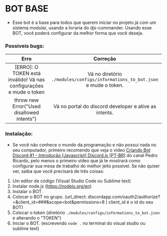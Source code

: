 # BOT BASE
- Esse bot é a base para todos que querem iniciar no projeto já com um sistema modular, usando a livraria do djs-commander. Usando esse BOT, você poderá configurar da melhor forma que você deseja.

### Possiveis bugs:
|                                   Erro                                      |              Correção                     
|                                  :---:                                      |                 :---:                       
| [ERRO]: O TOKEN está inválido! Vá nas configurações e mude o token          | Vá no diretório `./modules/configs/informations_to_bot.json` e mude o token.     
| throw new Error("Used disallowed intents")                                  | Vá no portal do discord developer e ative as intents.

### Instalação:
- Se você não conhece o mundo da programação e não possui nada no seu computador, primeiro recomendo que veja o vídeo [Criando Bot Discord #1 - Introdução [Javascript] Discord.js [PT-BR]](https://www.youtube.com/watch?v=KYnXhtyqQRQ&t) do canal Pedro Ricardo, pelo menos o primeiro vídeo que já te mostrará como configurar sua mesa de trabalho do melhor jeito possível. Se não quiser ver, saiba que você precisará de três coisas:
  
1. Um editor de código (Visual Studio Code ou Sublime text)
2. Instalar node.js (https://nodejs.org/en)
3. Instalar o BOT.
4. Colocar o BOT no grupo. (url_direct: discordapp.com/oauth2/authorize?=&client_id=###&scope=bot&permissions=8 | client_id é o id do seu BOT)
5. Colocar o token (diretório `./modules/configs/informations_to_bot.json` e alterando o "TOKEN")
6. Iniciar o BOT. (escrevendo `node .` no terminal do visual studio ou sublime text)
